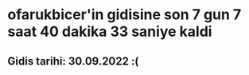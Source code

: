# ofarukbicer'in gidisine son 7 gun 7 saat 40 dakika 33 saniye kaldi

## Gidis tarihi: 30.09.2022 :(
